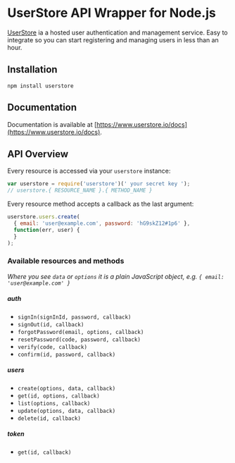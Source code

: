 # UserStore API Wrapper for Node.js

[UserStore](https://www.userstore.io) ia a hosted user authentication and management service. Easy to integrate so you can start registering and managing users in less than an hour. 

## Installation

`npm install userstore`

## Documentation

Documentation is available at [https://www.userstore.io/docs](https://www.userstore.io/docs).

## API Overview

Every resource is accessed via your `userstore` instance:

```js
var userstore = require('userstore')(' your secret key ');
// userstore.{ RESOURCE_NAME }.{ METHOD_NAME }
```

Every resource method accepts a callback as the last argument:

```js
userstore.users.create(
  { email: 'user@example.com', password: 'hG9skZ12#1p6' },
  function(err, user) {
  }
);
```

### Available resources and methods

*Where you see `data` or `options` it is a plain JavaScript object, e.g. `{ email: 'user@example.com' }`*

##### auth
  * `signIn(signInId, password, callback)`
  * `signOut(id, callback)`
  * `forgotPassword(email, options, callback)`
  * `resetPassword(code, password, callback)`
  * `verify(code, callback)`
  * `confirm(id, password, callback)`

##### users
  * `create(options, data, callback)`
  * `get(id, options, callback)`
  * `list(options, callback)`
  * `update(options, data, callback)`
  * `delete(id, callback)`

##### token
  * `get(id, callback)`
